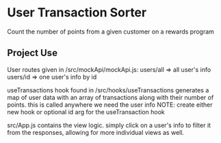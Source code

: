 # User Transaction Sorter   
  Count the number of points from a given customer on a rewards program


  ## Project Use
  User routes given in /src/mockApi/mockApi.js: 
  users/all => all user's info
  users/id => one user's info by id

  useTransactions hook found in /src/hooks/useTransactions generates a map of user data with an array of transactions along with their number of points. this is called anywhere we need the user info
  NOTE: create either new hook or optional id arg for the useTransaction hook

  src/App.js contains the view logic. simply click on a user's info to filter it from the responses, allowing for more individual views as well.